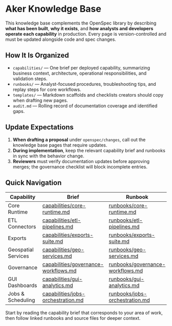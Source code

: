 # Aker Knowledge Base

This knowledge base complements the OpenSpec library by describing **what has been built**, **why it exists**, and **how analysts and developers operate each capability** in production. Every page is version-controlled and must be updated alongside code and spec changes.

## How It Is Organized

- `capabilities/` — One brief per deployed capability, summarizing business context, architecture, operational responsibilities, and validation steps.
- `runbooks/` — Analyst-focused procedures, troubleshooting tips, and replay steps for core workflows.
- `templates/` — Markdown scaffolds and checklists creators should copy when drafting new pages.
- `audit.md` — Rolling record of documentation coverage and identified gaps.

## Update Expectations

1. **When drafting a proposal** under `openspec/changes`, call out the knowledge base pages that require updates.
2. **During implementation**, keep the relevant capability brief and runbooks in sync with the behavior change.
3. **Reviewers** must verify documentation updates before approving merges; the governance checklist will block incomplete entries.

## Quick Navigation

| Capability | Brief | Runbook |
|------------|-------|---------|
| Core Runtime | [capabilities/core-runtime.md](capabilities/core-runtime.md) | [runbooks/core-runtime.md](runbooks/core-runtime.md) |
| ETL Connectors | [capabilities/etl-pipelines.md](capabilities/etl-pipelines.md) | [runbooks/etl-pipelines.md](runbooks/etl-pipelines.md) |
| Exports | [capabilities/exports-suite.md](capabilities/exports-suite.md) | [runbooks/exports-suite.md](runbooks/exports-suite.md) |
| Geospatial Services | [capabilities/geo-services.md](capabilities/geo-services.md) | [runbooks/geo-services.md](runbooks/geo-services.md) |
| Governance | [capabilities/governance-workflows.md](capabilities/governance-workflows.md) | [runbooks/governance-workflows.md](runbooks/governance-workflows.md) |
| GUI Dashboards | [capabilities/gui-analytics.md](capabilities/gui-analytics.md) | [runbooks/gui-analytics.md](runbooks/gui-analytics.md) |
| Jobs & Scheduling | [capabilities/jobs-orchestration.md](capabilities/jobs-orchestration.md) | [runbooks/jobs-orchestration.md](runbooks/jobs-orchestration.md) |

Start by reading the capability brief that corresponds to your area of work, then follow linked runbooks and source files for deeper context.

